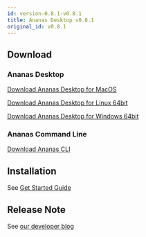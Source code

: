 ```yaml
---
id: version-0.8.1-v0.8.1
title: Ananas Desktop v0.8.1
original_id: v0.8.1
---
```


## Download

### Ananas Desktop

[Download Ananas Desktop for MacOS](https://github.com/ananas-analytics/ananas-desktop/releases/download/v0.8.1/Ananas.Analytics.Desktop.Edition-0.8.1.macos.dmg)

[Download Ananas Desktop for Linux 64bit](https://github.com/ananas-analytics/ananas-desktop/releases/download/v0.8.1/Ananas.Analytics.Desktop.Edition.0.8.1.linux.AppImage)

[Download Ananas Desktop for Windows 64bit](https://github.com/ananas-analytics/ananas-desktop/releases/download/v0.8.1/Ananas.Analytics.Desktop.Edition.0.8.1.win.zip)

### Ananas Command Line

[Download Ananas CLI](https://github.com/ananas-analytics/ananas-desktop/releases/download/v0.8.1/Ananas.Analytics.Desktop.Edition-CLI-0.8.1.zip)

## Installation

See [Get Started Guide](../user-guide/getting-started)

## Release Note

See [our developer blog](../../blog/2019/07/20/new-version-0.8.1)

